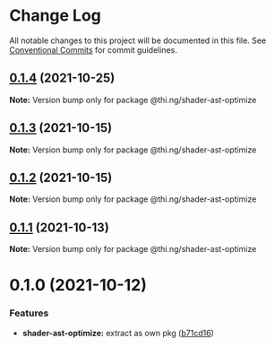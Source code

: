# Change Log

All notable changes to this project will be documented in this file.
See [Conventional Commits](https://conventionalcommits.org) for commit guidelines.

## [0.1.4](https://github.com/thi-ng/umbrella/compare/@thi.ng/shader-ast-optimize@0.1.3...@thi.ng/shader-ast-optimize@0.1.4) (2021-10-25)

**Note:** Version bump only for package @thi.ng/shader-ast-optimize





## [0.1.3](https://github.com/thi-ng/umbrella/compare/@thi.ng/shader-ast-optimize@0.1.2...@thi.ng/shader-ast-optimize@0.1.3) (2021-10-15)

**Note:** Version bump only for package @thi.ng/shader-ast-optimize





## [0.1.2](https://github.com/thi-ng/umbrella/compare/@thi.ng/shader-ast-optimize@0.1.1...@thi.ng/shader-ast-optimize@0.1.2) (2021-10-15)

**Note:** Version bump only for package @thi.ng/shader-ast-optimize





## [0.1.1](https://github.com/thi-ng/umbrella/compare/@thi.ng/shader-ast-optimize@0.1.0...@thi.ng/shader-ast-optimize@0.1.1) (2021-10-13)

**Note:** Version bump only for package @thi.ng/shader-ast-optimize





# 0.1.0 (2021-10-12)


### Features

* **shader-ast-optimize:** extract as own pkg ([b71cd16](https://github.com/thi-ng/umbrella/commit/b71cd16ab49487e96b43742717cf3ef711296a99))
